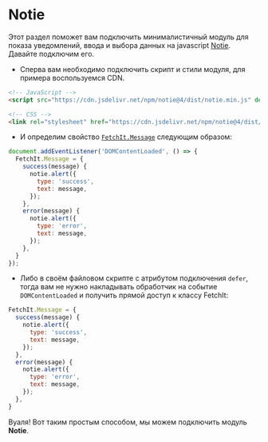 # Notie

Этот раздел поможет вам подключить минималистичный модуль для показа уведомлений, ввода и выбора данных на javascript [Notie](https://jaredreich.com/notie/). Давайте подключим его.

- Сперва вам необходимо подключить скрипт и стили модуля, для примера воспользуемся CDN.

```html
<!-- JavaScript -->
<script src="https://cdn.jsdelivr.net/npm/notie@4/dist/notie.min.js" defer></script>

<!-- CSS -->
<link rel="stylesheet" href="https://cdn.jsdelivr.net/npm/notie@4/dist/notie.min.css">
```

- И определим свойство [`FetchIt.Message`](/guide/frontend/class#fetchit-message-object) следующим образом:

```js
document.addEventListener('DOMContentLoaded', () => {
  FetchIt.Message = {
    success(message) {
      notie.alert({
        type: 'success',
        text: message,
      });
    },
    error(message) {
      notie.alert({
        type: 'error',
        text: message,
      });
    },
  }
});
```

- Либо в своём файловом скрипте с атрибутом подключения `defer`, тогда вам не нужно накладывать обработчик на событие `DOMContentLoaded` и получить прямой доступ к классу FetchIt:

```js
FetchIt.Message = {
  success(message) {
    notie.alert({
      type: 'success',
      text: message,
    });
  },
  error(message) {
    notie.alert({
      type: 'error',
      text: message,
    });
  },
}
```

Вуаля! Вот таким простым способом, мы можем подключить модуль **Notie**.
